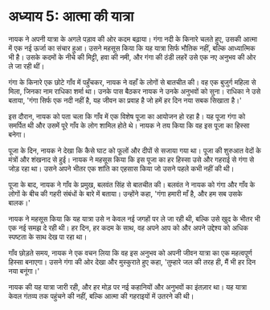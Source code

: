 # अध्याय 5: आत्मा की यात्रा

नायक ने अपनी यात्रा के अगले पड़ाव की ओर कदम बढ़ाया। गंगा नदी के किनारे चलते हुए, उसकी आत्मा में एक नई ऊर्जा का संचार हुआ। उसने महसूस किया कि यह यात्रा सिर्फ भौतिक नहीं, बल्कि आध्यात्मिक भी है। उसके कदमों के नीचे की मिट्टी, हवा की नमी, और गंगा की ठंडी लहरें उसे एक नए अनुभव की ओर ले जा रही थीं।

गंगा के किनारे एक छोटे गाँव में पहुँचकर, नायक ने वहाँ के लोगों से बातचीत की। वह एक बुजुर्ग महिला से मिला, जिनका नाम राधिका शर्मा था। उनके पास बैठकर नायक ने उनके अनुभवों को सुना। राधिका ने उसे बताया, 'गंगा सिर्फ एक नदी नहीं है, यह जीवन का प्रवाह है जो हमें हर दिन नया सबक सिखाता है।'

इस दौरान, नायक को पता चला कि गाँव में एक विशेष पूजा का आयोजन हो रहा है। यह पूजा गंगा को समर्पित थी और उसमें पूरे गाँव के लोग शामिल होते थे। नायक ने तय किया कि वह इस पूजा का हिस्सा बनेगा।

पूजा के दिन, नायक ने देखा कि कैसे घाट को फूलों और दीपों से सजाया गया था। पूजा की शुरुआत वेदों के मंत्रों और शंखनाद से हुई। नायक ने महसूस किया कि इस पूजा का हर हिस्सा उसे और गहराई से गंगा से जोड़ रहा था। उसने अपने भीतर एक शांति का एहसास किया जो उसने पहले कभी नहीं की थी।

पूजा के बाद, नायक ने गाँव के प्रमुख, बलवंत सिंह से बातचीत की। बलवंत ने नायक को गंगा और गाँव के लोगों के बीच की गहरी संबंधों के बारे में बताया। उन्होंने कहा, 'गंगा हमारी माँ है, और हम सब उसके बालक।'

नायक ने महसूस किया कि यह यात्रा उसे न केवल नई जगहों पर ले जा रही थी, बल्कि उसे खुद के भीतर भी एक नई समझ दे रही थी। हर दिन, हर कदम के साथ, वह अपने आप को और अपने उद्देश्य को अधिक स्पष्टता के साथ देख पा रहा था।

गाँव छोड़ते समय, नायक ने एक वचन लिया कि वह इस अनुभव को अपनी जीवन यात्रा का एक महत्वपूर्ण हिस्सा बनाएगा। उसने गंगा की ओर देखा और मुस्कुराते हुए कहा, 'तुम्हारे जल की तरह ही, मैं भी हर दिन नया बनूंगा।'

नायक की यह यात्रा जारी रही, और हर मोड़ पर नई कहानियों और अनुभवों का इंतज़ार था। यह यात्रा केवल गंतव्य तक पहुंचने की नहीं, बल्कि आत्मा की गहराइयों में उतरने की थी।
